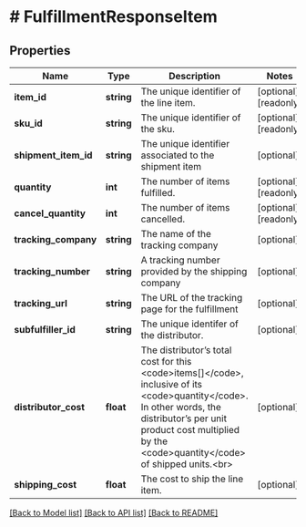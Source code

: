 # # FulfillmentResponseItem

## Properties

Name | Type | Description | Notes
------------ | ------------- | ------------- | -------------
**item_id** | **string** | The unique identifier of the line item. | [optional] [readonly]
**sku_id** | **string** | The unique identifier of the sku. | [optional] [readonly]
**shipment_item_id** | **string** | The unique identifier associated to the shipment item | [optional]
**quantity** | **int** | The number of items fulfilled. | [optional] [readonly]
**cancel_quantity** | **int** | The number of items cancelled. | [optional] [readonly]
**tracking_company** | **string** | The name of the tracking company | [optional]
**tracking_number** | **string** | A tracking number provided by the shipping company | [optional]
**tracking_url** | **string** | The URL of the tracking page for the fulfillment | [optional]
**subfulfiller_id** | **string** | The unique identifer of the distributor. | [optional]
**distributor_cost** | **float** | The distributor’s total cost for this &lt;code&gt;items[]&lt;/code&gt;, inclusive of its &lt;code&gt;quantity&lt;/code&gt;. In other words, the distributor’s per unit product cost multiplied by the &lt;code&gt;quantity&lt;/code&gt; of shipped units.&lt;br&gt; | [optional]
**shipping_cost** | **float** | The cost to ship the line item. | [optional]

[[Back to Model list]](../../README.md#models) [[Back to API list]](../../README.md#endpoints) [[Back to README]](../../README.md)

